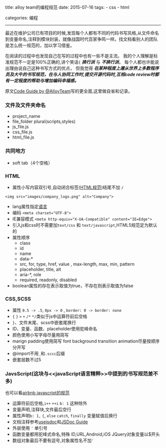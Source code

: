 title: alloy team的编程规范
date: 2015-07-16
tags: 
    - css
    - html

categories: 编程

---

最近在维护公司已有项目的时候,发现每个人都有不同的代码书写风格,从文件命名到变量命名,注释到模块封装，就像战国时代百家争鸣一样。找文档看别人的团队是怎么统一规范的，加以学习借鉴。

在阅读的过程中也发现自己在写的过程中也有一些不是主流。
我的个人理解是标准规范不一定是100%正确的,讲个笑话`{` ***换行派*** 与 ***不换行派***。
每个人都也许能说出理由说自己这种书写方式的优点，
但我觉得 ***在某种程度上遵从世界上多数程序员及大牛的书写规范，在与人协同工作时,提交开源代码时,互相code review时都有一定程度的帮助与增加编码幸福感。***

原文[Code Guide by @AlloyTeam](https://github.com/AlloyTeam/CodeGuide)写的更全面,这里做自省和记录。

<!-- more -->

### 文件及文件夹命名

- project_name
- file_folder plural(scripts,styles)
- js_file.js 
- css_file.js
- html_file.js

### 共同地方

- soft tab（4个空格）

### HTML

- 属性小写内容双引号,自动闭合标签([HTML规范](https://dev.w3.org/html5/spec-author-view/syntax.html#syntax-start-tag))结尾不加 `/` 

```
<img src="images/company_logo.png" alt="Company">
```

- lang属性指定[语言](https://msdn.microsoft.com/en-us/library/ms533052.aspx)
- 编码 `<meta charset="UTF-8">`
- IE兼容模式 `<meta http-equiv="X-UA-Compatible" content="IE=Edge">`
- 引入js和css时不需要加`text/css` 和 `text/javascript`,HTML5规范定为默认的
- 属性顺序
    - class
    - id
    - name
    - data-*
    - src, for, type, href, value , max-length, max, min, pattern
    - placeholder, title, alt
    - aria-*, role
    - required, readonly, disabled
- boolean属性的存在表示取值为true，不存在则表示取值为false

### CSS,SCSS

- 属性 `0.5 -> .5`, `0px -> 0` , `border: 0 -> border: none`
- `{` `}` `>` `+` `/*` `*/`类似于js中运算符前后空格
- `}`、文件末尾、scss中嵌套尾换行
- ID、变量、函数、placeholder使用驼峰命名
- 颜色使用小写字母尽量用简写
- marign padding使用简写 font background transition animation尽量按顺序分开写
- @import不用`_`和`.sccc`后缀
- 嵌套层数不过5

### JavsScript(这块与<<javaScript语言精粹>>中提到的书写规范差不多)
也可以看[airbnb javascript的规范](https://github.com/airbnb/javascript)

- 运算符前后空格,`i++` `++i` `b: 1` 这种除外
- 变量声明,注释块,文件最后空行
- 属性声明`b: 1,` `{`, `else` `catch`, `finally` 变量赋值后换行
- 文档注释参考[usejsdoc](http://usejsdoc.org/)和[JSDoc Guide](http://yuri4ever.github.io/jsdoc/)
- 外层使用 `'` 单引号
- 函数变量都用驼峰式命名,特殊 ID,URL,Android,iOS JQuery对象变量以$开头
- 数组对象最后不要有逗号,对象属性名不加`'`
